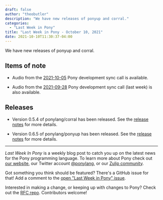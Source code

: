 ```yaml
---
draft: false
author: "theobutler"
description: "We have new releases of ponyup and corral."
categories:
  - "Last Week in Pony"
title: "Last Week in Pony - October 10, 2021"
date: 2021-10-10T11:30:37-04:00
---
```


We have new releases of ponyup and corral.

<!--more-->

## Items of note

- Audio from the [2021-10-05](https://sync-recordings.ponylang.io/r/2021-10-05.m4a) Pony development sync call is available.

- Audio from the [2021-09-28](https://sync-recordings.ponylang.io/r/2021-09-28.m4a) Pony development sync call (last week) is also available.

## Releases

- Version 0.5.4 of ponylang/corral has been released.
See the [release notes](https://github.com/ponylang/corral/releases/tag/0.5.4) for more details.

- Version 0.6.5 of ponylang/ponyup has been released.
See the [release notes](https://github.com/ponylang/ponyup/releases/tag/0.6.5) for more details.

---

_Last Week In Pony_ is a weekly blog post to catch you up on the latest news for the Pony programming language. To learn more about Pony check out [our website](https://ponylang.io), our Twitter account [@ponylang](https://twitter.com/ponylang), or our [Zulip community](https://ponylang.zulipchat.com).

Got something you think should be featured? There's a GitHub issue for that! Add a comment to the [open "Last Week in Pony" issue](https://github.com/ponylang/ponylang.github.io/issues?q=is%3Aissue+is%3Aopen+label%3Alast-week-in-pony).

Interested in making a change, or keeping up with changes to Pony? Check out the [RFC repo](https://github.com/ponylang/rfcs). Contributors welcome!
